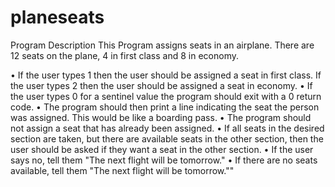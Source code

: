 # planeseats
Program Description
This Program assigns seats in an airplane. There are 12 seats on the plane, 4 in first class and 8 in economy.

•  If the user types 1 then the user should be assigned a seat in first class. If the user types 2 then the user should be assigned a seat in economy.
•  If the user types 0 for a sentinel value the program should exit with a 0 return code.
•  The program should then print a line indicating the seat the person was assigned. This would be like a boarding pass.
•  The program should not assign a seat that has already been assigned. 
•  If all seats in the desired section are taken, but there are available seats in the other section, then the user should be asked if they want a seat in the other section.
•  If the user says no, tell them "The next flight will be tomorrow."
•  If there are no seats available, tell them "The next flight will be tomorrow.""
